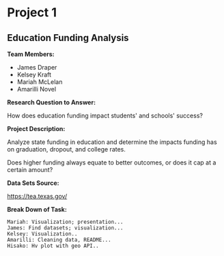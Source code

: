 # Project 1

## Education Funding Analysis

**Team Members:** 

- James Draper
- Kelsey Kraft
- Mariah McLelan
- Amarilli Novel

  
**Research Question to Answer:** 

How does education funding impact students' and schools' success?

**Project Description:** 

Analyze state funding in education and determine the impacts funding has on graduation, dropout, and college rates. 

Does higher funding always equate to better outcomes, or does it cap at a certain amount?


**Data Sets Source:**

https://tea.texas.gov/


**Break Down of Task:**

    Mariah: Visualization; presentation...
    James: Find datasets; visualization...
    Kelsey: Visualization..
    Amarilli: Cleaning data, README...
    Hisako: Hv plot with geo API..


